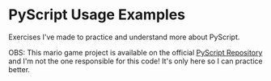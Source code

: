 # PyScript Usage Examples

Exercises I've made to practice and understand more about PyScript.

OBS: This mario game project is available on the official [PyScript Repository](https://github.com/pyscript/pyscript) and I'm not the one responsible for this code! It's only here so I can practice better.

